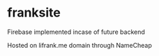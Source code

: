 # franksite

Firebase implemented incase of future backend

Hosted on lifrank.me domain through NameCheap
